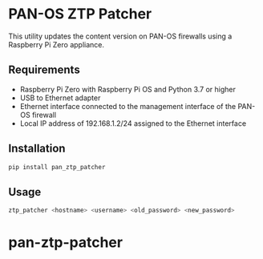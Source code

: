 # PAN-OS ZTP Patcher

This utility updates the content version on PAN-OS firewalls using a Raspberry Pi Zero appliance.

## Requirements

- Raspberry Pi Zero with Raspberry Pi OS and Python 3.7 or higher
- USB to Ethernet adapter
- Ethernet interface connected to the management interface of the PAN-OS firewall
- Local IP address of 192.168.1.2/24 assigned to the Ethernet interface

## Installation

```bash
pip install pan_ztp_patcher
```

## Usage

```bash
ztp_patcher <hostname> <username> <old_password> <new_password>
```
# pan-ztp-patcher
